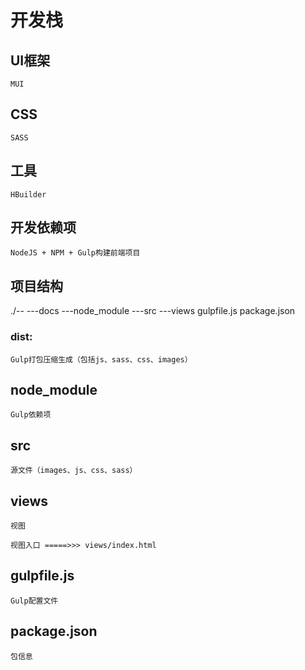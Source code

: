 # 开发栈

## UI框架

	MUI

## CSS

	SASS

## 工具

	HBuilder

## 开发依赖项

	NodeJS + NPM + Gulp构建前端项目

## 项目结构

./--
	---docs
	---node_module
	---src
	---views
	gulpfile.js
	package.json


### dist:

	Gulp打包压缩生成（包括js、sass、css、images）

## node_module

	Gulp依赖项

## src

	源文件（images、js、css、sass）

## views

	视图

	视图入口 =====>>> views/index.html

## gulpfile.js

	Gulp配置文件

## package.json

	包信息